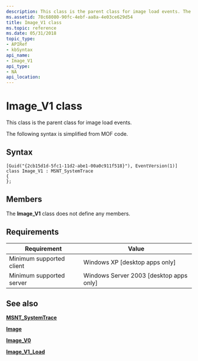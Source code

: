 ```yaml
---
description: This class is the parent class for image load events. The following syntax is simplified from MOF code.
ms.assetid: 78c68080-90fc-4ebf-aa8a-4e03ce629d54
title: Image_V1 class
ms.topic: reference
ms.date: 05/31/2018
topic_type: 
- APIRef
- kbSyntax
api_name: 
- Image_V1
api_type: 
- NA
api_location: 
---
```


# Image\_V1 class

This class is the parent class for image load events.

The following syntax is simplified from MOF code.

## Syntax

``` syntax
[Guid("{2cb15d1d-5fc1-11d2-abe1-00a0c911f518}"), EventVersion(1)]
class Image_V1 : MSNT_SystemTrace
{
};
```

## Members

The **Image\_V1** class does not define any members.

## Requirements



| Requirement | Value |
|-------------------------------------|------------------------------------------------------|
| Minimum supported client<br/> | Windows XP \[desktop apps only\]<br/>          |
| Minimum supported server<br/> | Windows Server 2003 \[desktop apps only\]<br/> |



## See also

<dl> <dt>

[**MSNT\_SystemTrace**](msnt-systemtrace.md)
</dt> <dt>

[**Image**](image.md)
</dt> <dt>

[**Image\_V0**](image-v0.md)
</dt> <dt>

[**Image\_V1\_Load**](image-v1-load.md)
</dt> </dl>

 

 




